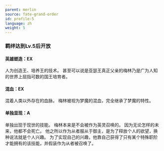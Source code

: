 ```yaml
---
parent: merlin
source: fate-grand-order
id: profile-5
language: zh
weight: 5
---
```


### 羁绊达到Lv.5后开放

#### 英雄塑造：EX

人为创造王、培养王的技术。
甚至可以说是亚瑟王真正父亲的梅林乃是广为人知的世界上屈指可数的国王培育者。

#### 混血：EX

混着人类以外存在的血脉。
梅林被视为梦魔的混血，完全继承了梦魔的特性。

#### 单独显现：A

单独出现于现世的技能。
梅林本来是不会被作为英灵召唤的。
因为无论怎样的未来，他都不会死亡。
他之所以作为从者服从于御主，是为了释放个人的欲望，换种说法就是个人兴趣。
为了实现自己的兴趣，他靠自己获得了只有某个特殊职阶才能拥有的该技能，并假装作为从者被召唤了。
